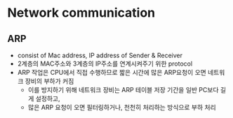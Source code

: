 # Network communication

## ARP

- consist of Mac address, IP address of Sender & Receiver
- 2계층의 MAC주소와 3계층의 IP주소를 연계시켜주기 위한 protocol
- ARP 작업은 CPU에서 직접 수행하므로 짧은 시간에 많은 ARP요청이 오면 네트워크 장비의 부하가 커짐
  - 이를 방지하기 위해 네트워크 장비는 ARP 테이블 저장 기간을 일반 PC보다 길게 설정하고,
  - 많은 ARP 요청이 오면 필터링하거나, 천천히 처리하는 방식으로 부하 처리
